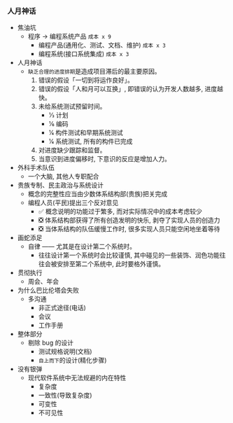 ### 人月神话

* 焦油坑
  * 程序 -> 编程系统产品 `成本 x 9`
    * 编程产品(通用化、测试、文档、维护) `成本 x 3`
    * 编程系统(接口系统集成) `成本 x 3`
* 人月神话
  * `缺乏合理的进度排期`是造成项目滞后的最主要原因。
    1. 错误的假设「一切到将运作良好」。
    2. 错误的假设「人和月可以互换」, 即错误的认为开发人数越多, 进度越快。
    3. 未给系统测试预留时间。
       * 1⁄3 计划
       * 1⁄6 编码
       * 1⁄4 构件测试和早期系统测试
       * 1⁄4 系统测试, 所有的构件已完成
    4. 对进度缺少跟踪和监督。
    5. 当意识到进度偏移时, 下意识的反应是增加人力。
* 外科手术队伍
  * 一个大脑, 其他人专职配合
* 贵族专制、民主政治与系统设计
  * 概念的完整性应当由少数体系结构部(贵族)把关完成
  * 编程人员(平民)提出三个反对意见
    * ✅ 概念说明的功能过于繁多, 而对实际情况中的成本考虑较少
    * ❎ 体系结构部获得了所有创造发明的快乐, 剥夺了实现人员的创造力
    * ❎ 当体系结构的队伍缓慢工作时, 很多实现人员只能空闲地坐着等待
* 画蛇添足
  * 自律 —— 尤其是在设计第二个系统时。
    * 往往设计第一个系统时会比较谨慎, 其中碰见的一些装饰、润色功能往往会被安排至第二个系统中, 此时要格外谨慎。
* 贯彻执行
  * 周会、年会
* 为什么巴比伦塔会失败
  * 多沟通
    * 非正式途径(电话)
    * 会议
    * 工作手册
* 整体部分
  * 剔除 bug 的设计
    * 测试规格说明(文档)
    * `自上而下`的设计(精化步骤)
* 没有银弹
  * 现代软件系统中无法规避的内在特性
    * 复杂度
    * 一致性(导致复杂度)
    * 可变性
    * 不可见性
